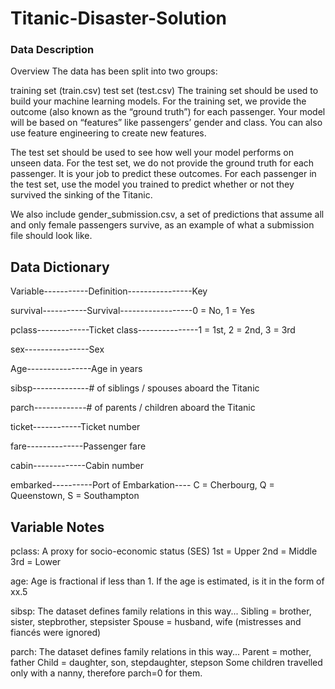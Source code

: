 # Titanic-Disaster-Solution

### Data Description
Overview
The data has been split into two groups:

training set (train.csv)
test set (test.csv)
The training set should be used to build your machine learning models. For the training set, we provide the outcome (also known as the “ground truth”) for each passenger. Your model will be based on “features” like passengers’ gender and class. You can also use feature engineering to create new features.

The test set should be used to see how well your model performs on unseen data. For the test set, we do not provide the ground truth for each passenger. It is your job to predict these outcomes. For each passenger in the test set, use the model you trained to predict whether or not they survived the sinking of the Titanic.

We also include gender_submission.csv, a set of predictions that assume all and only female passengers survive, as an example of what a submission file should look like.

## Data Dictionary

Variable-----------Definition----------------Key

survival-----------Survival------------------0 = No, 1 = Yes

pclass-------------Ticket class---------------1 = 1st, 2 = 2nd, 3 = 3rd

sex----------------Sex	

Age----------------Age in years	

sibsp--------------# of siblings / spouses aboard the Titanic	

parch-------------# of parents / children aboard the Titanic	

ticket------------Ticket number

fare--------------Passenger fare

cabin-------------Cabin number	

embarked----------Port of Embarkation----	C = Cherbourg, Q = Queenstown, S = Southampton

## Variable Notes

pclass: A proxy for socio-economic status (SES)
1st = Upper
2nd = Middle
3rd = Lower

age: Age is fractional if less than 1. If the age is estimated, is it in the form of xx.5

sibsp: The dataset defines family relations in this way...
Sibling = brother, sister, stepbrother, stepsister
Spouse = husband, wife (mistresses and fiancés were ignored)

parch: The dataset defines family relations in this way...
Parent = mother, father
Child = daughter, son, stepdaughter, stepson
Some children travelled only with a nanny, therefore parch=0 for them.

